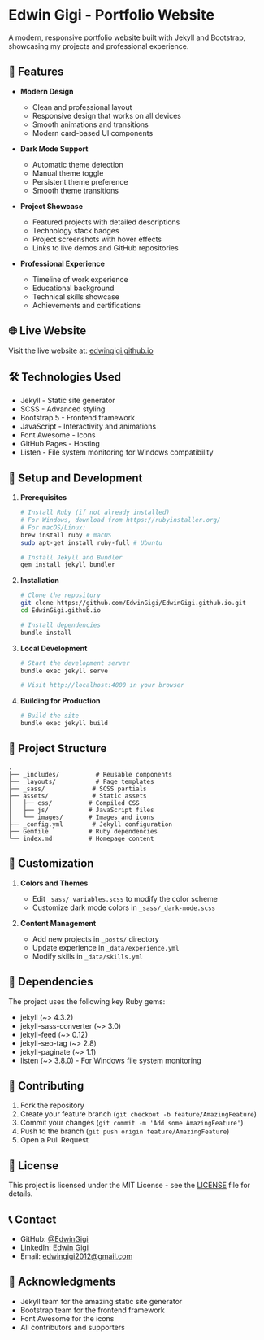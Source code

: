 # Edwin Gigi - Portfolio Website

A modern, responsive portfolio website built with Jekyll and Bootstrap, showcasing my projects and professional experience.

## 🌟 Features

- **Modern Design**
  - Clean and professional layout
  - Responsive design that works on all devices
  - Smooth animations and transitions
  - Modern card-based UI components

- **Dark Mode Support**
  - Automatic theme detection
  - Manual theme toggle
  - Persistent theme preference
  - Smooth theme transitions

- **Project Showcase**
  - Featured projects with detailed descriptions
  - Technology stack badges
  - Project screenshots with hover effects
  - Links to live demos and GitHub repositories

- **Professional Experience**
  - Timeline of work experience
  - Educational background
  - Technical skills showcase
  - Achievements and certifications

## 🌐 Live Website

Visit the live website at: [edwingigi.github.io](https://edwingigi.github.io)

## 🛠️ Technologies Used

- Jekyll - Static site generator
- SCSS - Advanced styling
- Bootstrap 5 - Frontend framework
- JavaScript - Interactivity and animations
- Font Awesome - Icons
- GitHub Pages - Hosting
- Listen - File system monitoring for Windows compatibility

## 🚀 Setup and Development

1. **Prerequisites**
   ```bash
   # Install Ruby (if not already installed)
   # For Windows, download from https://rubyinstaller.org/
   # For macOS/Linux:
   brew install ruby # macOS
   sudo apt-get install ruby-full # Ubuntu

   # Install Jekyll and Bundler
   gem install jekyll bundler
   ```

2. **Installation**
   ```bash
   # Clone the repository
   git clone https://github.com/EdwinGigi/EdwinGigi.github.io.git
   cd EdwinGigi.github.io

   # Install dependencies
   bundle install
   ```

3. **Local Development**
   ```bash
   # Start the development server
   bundle exec jekyll serve

   # Visit http://localhost:4000 in your browser
   ```

4. **Building for Production**
   ```bash
   # Build the site
   bundle exec jekyll build
   ```

## 📂 Project Structure

```
.
├── _includes/          # Reusable components
├── _layouts/           # Page templates
├── _sass/             # SCSS partials
├── assets/            # Static assets
│   ├── css/          # Compiled CSS
│   ├── js/           # JavaScript files
│   └── images/       # Images and icons
├── _config.yml        # Jekyll configuration
├── Gemfile           # Ruby dependencies
└── index.md          # Homepage content
```

## 🎨 Customization

1. **Colors and Themes**
   - Edit `_sass/_variables.scss` to modify the color scheme
   - Customize dark mode colors in `_sass/_dark-mode.scss`

2. **Content Management**
   - Add new projects in `_posts/` directory
   - Update experience in `_data/experience.yml`
   - Modify skills in `_data/skills.yml`

## 🔧 Dependencies

The project uses the following key Ruby gems:
- jekyll (~> 4.3.2)
- jekyll-sass-converter (~> 3.0)
- jekyll-feed (~> 0.12)
- jekyll-seo-tag (~> 2.8)
- jekyll-paginate (~> 1.1)
- listen (~> 3.8.0) - For Windows file system monitoring

## 📝 Contributing

1. Fork the repository
2. Create your feature branch (`git checkout -b feature/AmazingFeature`)
3. Commit your changes (`git commit -m 'Add some AmazingFeature'`)
4. Push to the branch (`git push origin feature/AmazingFeature`)
5. Open a Pull Request

## 📄 License

This project is licensed under the MIT License - see the [LICENSE](LICENSE) file for details.

## 📞 Contact

- GitHub: [@EdwinGigi](https://github.com/EdwinGigi)
- LinkedIn: [Edwin Gigi](https://linkedin.com/in/edwin-gigi)
- Email: edwingigi2012@gmail.com

## 🙏 Acknowledgments

- Jekyll team for the amazing static site generator
- Bootstrap team for the frontend framework
- Font Awesome for the icons
- All contributors and supporters
